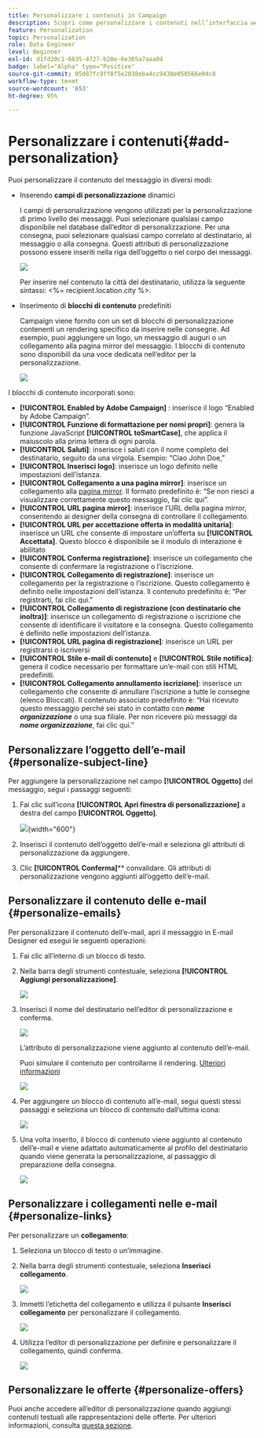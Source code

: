 ```yaml
---
title: Personalizzare i contenuti in Campaign
description: Scopri come personalizzare i contenuti nell’interfaccia web di Adobe Campaign
feature: Personalization
topic: Personalization
role: Data Engineer
level: Beginner
exl-id: d1fd20c1-6835-4727-b20e-6e365a7aaa04
badge: label="Alpha" type="Positive"
source-git-commit: 05d87fc9ff8f5e2038eba4cc9438e058566e04c8
workflow-type: tm+mt
source-wordcount: '653'
ht-degree: 95%

---
```



# Personalizzare i contenuti{#add-personalization}

Puoi personalizzare il contenuto del messaggio in diversi modi:

* Inserendo **campi di personalizzazione** dinamici

   I campi di personalizzazione vengono utilizzati per la personalizzazione di primo livello dei messaggi. Puoi selezionare qualsiasi campo disponibile nel database dall’editor di personalizzazione. Per una consegna, puoi selezionare qualsiasi campo correlato al destinatario, al messaggio o alla consegna. Questi attributi di personalizzazione possono essere inseriti nella riga dell’oggetto o nel corpo dei messaggi.

   ![](assets/perso-subject-line.png)

   Per inserire nel contenuto la città del destinatario, utilizza la seguente sintassi: &lt;%= recipient.location.city %>.

* Inserimento di **blocchi di contenuto** predefiniti

   Campaign viene fornito con un set di blocchi di personalizzazione contenenti un rendering specifico da inserire nelle consegne. Ad esempio, puoi aggiungere un logo, un messaggio di auguri o un collegamento alla pagina mirror del messaggio. I blocchi di contenuto sono disponibili da una voce dedicata nell’editor per la personalizzazione.

   ![](assets/perso-content-blocks.png)
<!--
* Create **conditional content**

    Configure conditional content to add dynamic personalization based on the recipient’s profile for example. Text blocks and/or images are inserted when a particular condition is true.
-->


I blocchi di contenuto incorporati sono:

* **[!UICONTROL Enabled by Adobe Campaign]** : inserisce il logo “Enabled by Adobe Campaign”.
* **[!UICONTROL Funzione di formattazione per nomi propri]**: genera la funzione JavaScript **[!UICONTROL toSmartCase]**, che applica il maiuscolo alla prima lettera di ogni parola.
* **[!UICONTROL Saluti]**: inserisce i saluti con il nome completo del destinatario, seguito da una virgola. Esempio: “Ciao John Doe,” 
* **[!UICONTROL Inserisci logo]**: inserisce un logo definito nelle impostazioni dell’istanza.
* **[!UICONTROL Collegamento a una pagina mirror]**: inserisce un collegamento alla [pagina mirror](../content/mirror-page.md). Il formato predefinito è: “Se non riesci a visualizzare correttamente questo messaggio, fai clic qui”.
* **[!UICONTROL URL pagina mirror]**: inserisce l’URL della pagina mirror, consentendo ai designer della consegna di controllare il collegamento.
* **[!UICONTROL URL per accettazione offerta in modalità unitaria]**: inserisce un URL che consente di impostare un’offerta su **[!UICONTROL Accettata]**. Questo blocco è disponibile se il modulo di interazione è abilitato
* **[!UICONTROL Conferma registrazione]**: inserisce un collegamento che consente di confermare la registrazione o l’iscrizione.
* **[!UICONTROL Collegamento di registrazione]**: inserisce un collegamento per la registrazione o l’iscrizione. Questo collegamento è definito nelle impostazioni dell’istanza. Il contenuto predefinito è: “Per registrarti, fai clic qui.”
* **[!UICONTROL Collegamento di registrazione (con destinatario che inoltra)]**: inserisce un collegamento di registrazione o iscrizione che consente di identificare il visitatore e la consegna. Questo collegamento è definito nelle impostazioni dell’istanza.
* **[!UICONTROL URL pagina di registrazione]**: inserisce un URL per registrarsi o iscriversi
* **[!UICONTROL Stile e-mail di contenuto]** e **[!UICONTROL Stile notifica]**: genera il codice necessario per formattare un’e-mail con stili HTML predefiniti.
* **[!UICONTROL Collegamento annullamento iscrizione]**: inserisce un collegamento che consente di annullare l’iscrizione a tutte le consegne (elenco Bloccati). Il contenuto associato predefinito è: “Hai ricevuto questo messaggio perché sei stato in contatto con ***nome organizzazione*** o una sua filiale. Per non ricevere più messaggi da ***nome organizzazione***, fai clic qui.”

## Personalizzare l’oggetto dell’e-mail {#personalize-subject-line}

Per aggiungere la personalizzazione nel campo **[!UICONTROL Oggetto]** del messaggio, segui i passaggi seguenti:

1. Fai clic sull’icona **[!UICONTROL Apri finestra di personalizzazione]** a destra del campo **[!UICONTROL Oggetto]**.

   ![](assets/perso-subject.png){width="600"}

1. Inserisci il contenuto dell’oggetto dell’e-mail e seleziona gli attributi di personalizzazione da aggiungere.

1. Clic **[!UICONTROL Conferma]**** convalidare. Gli attributi di personalizzazione vengono aggiunti all’oggetto dell’e-mail.

## Personalizzare il contenuto delle e-mail {#personalize-emails}

Per personalizzare il contenuto dell’e-mail, apri il messaggio in E-mail Designer ed esegui le seguenti operazioni:

1. Fai clic all’interno di un blocco di testo.
1. Nella barra degli strumenti contestuale, seleziona **[!UICONTROL Aggiungi personalizzazione]**.

   ![](assets/perso-add-to-content.png)

1. Inserisci il nome del destinatario nell’editor di personalizzazione e conferma.

   ![](assets/perso-add-name.png)

   L’attributo di personalizzazione viene aggiunto al contenuto dell’e-mail.

   Puoi simulare il contenuto per controllarne il rendering. [Ulteriori informazioni](../preview-test/preview-content.md)

   ![](assets/perso-rendering.png)

1. Per aggiungere un blocco di contenuto all’e-mail, segui questi stessi passaggi e seleziona un blocco di contenuto dall’ultima icona:

   ![](assets/perso-insert-block.png)

1. Una volta inserito, il blocco di contenuto viene aggiunto al contenuto dell’e-mail e viene adattato automaticamente al profilo del destinatario quando viene generata la personalizzazione, al passaggio di preparazione della consegna.

   ![](assets/perso-content-block-in-email.png)

## Personalizzare i collegamenti nelle e-mail {#personalize-links}

Per personalizzare un **collegamento**:

1. Seleziona un blocco di testo o un’immagine.
1. Nella barra degli strumenti contestuale, seleziona **Inserisci collegamento**.

   ![](assets/perso-link.png)

1. Immetti l’etichetta del collegamento e utilizza il pulsante **Inserisci collegamento** per personalizzare il collegamento.

   ![](assets/perso-link-insert-icon.png)

1. Utilizza l’editor di personalizzazione per definire e personalizzare il collegamento, quindi conferma.

   ![](assets/perso-link-edit.png)


## Personalizzare le offerte {#personalize-offers}

Puoi anche accedere all’editor di personalizzazione quando aggiungi contenuti testuali alle rappresentazioni delle offerte. Per ulteriori informazioni, consulta [questa sezione](../content/offers.md).
